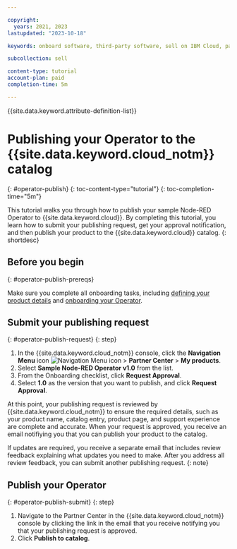 ```yaml
---

copyright:
  years: 2021, 2023
lastupdated: "2023-10-18"

keywords: onboard software, third-party software, sell on IBM Cloud, partner center, publish, review, operator, Red Hat OpenShift cluster, sample Node-RED Operator, tutorial, sample

subcollection: sell

content-type: tutorial
account-plan: paid
completion-time: 5m

---
```


{{site.data.keyword.attribute-definition-list}}


# Publishing your Operator to the {{site.data.keyword.cloud_notm}} catalog
{: #operator-publish}
{: toc-content-type="tutorial"}
{: toc-completion-time="5m"}

This tutorial walks you through how to publish your sample Node-RED Operator to {{site.data.keyword.cloud}}. By completing this tutorial, you learn how to submit your publishing request, get your approval notification, and then publish your product to the {{site.data.keyword.cloud}} catalog.
{: shortdesc}

## Before you begin
{: #operator-publish-prereqs}

Make sure you complete all onboarding tasks, including [defining your product details](/docs/sell?topic=sell-operator-define) and [onboarding your Operator](/docs/sell?topic=sell-operator-onboard).

## Submit your publishing request
{: #operator-publish-request}
{: step}

1. In the {{site.data.keyword.cloud_notm}} console, click the **Navigation Menu** icon ![Navigation Menu icon](../icons/icon_hamburger.svg "Menu") > **Partner Center** > **My products**.
1. Select **Sample Node-RED Operator v1.0** from the list.
1. From the Onboarding checklist, click **Request Approval**.
1. Select **1.0** as the version that you want to publish, and click **Request Approval**.

At this point, your publishing request is reviewed by {{site.data.keyword.cloud_notm}} to ensure the required details, such as your product name, catalog entry, product page, and support experience are complete and accurate. When your request is approved, you receive an email notifiying you that you can publish your product to the catalog.

If updates are required, you receive a separate email that includes review feedback explaining what updates you need to make. After you address all review feedback, you can submit another publishing request.
{: note}

## Publish your Operator
{: #operator-publish-submit}
{: step}

1. Navigate to the Partner Center in the {{site.data.keyword.cloud_notm}} console by clicking the link in the email that you receive notifying you that your publishing request is approved.
1. Click **Publish to catalog**.
